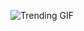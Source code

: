 
<!-- GIF_SECTION -->
![Trending GIF](https://media1.giphy.com/media/v1.Y2lkPThiYjIxNzcyYTdxaWM2OTl3bXlqMmx4czU3Zmp0bmFlejh4OGZlc3NsYnN4b2cwYyZlcD12MV9naWZzX3NlYXJjaCZjdD1n/3oKIPeLAaOhrv8JJ7y/giphy.gif)
<!-- END_GIF_SECTION -->
